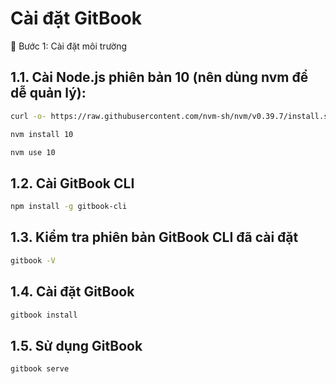 # Cài đặt GitBook

🧰 Bước 1: Cài đặt môi trường
## 1.1. Cài Node.js phiên bản 10 (nên dùng nvm để dễ quản lý):

```bash
curl -o- https://raw.githubusercontent.com/nvm-sh/nvm/v0.39.7/install.sh | bash
```

```bash
nvm install 10
```

```bash
nvm use 10
```
## 1.2. Cài GitBook CLI

```bash
npm install -g gitbook-cli
```
## 1.3. Kiểm tra phiên bản GitBook CLI đã cài đặt

```bash
gitbook -V
```
## 1.4. Cài đặt GitBook

```bash
gitbook install
```

## 1.5. Sử dụng GitBook

```bash
gitbook serve
```
